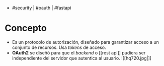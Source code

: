 - #security | #oauth | #fastapi

# Concepto
- Es un protocolo de autorización, diseñado para garantizar acceso a un conjunto de recursos. Usa *tokens* de acceso.
- **OAuth2** se diseñó para que el *backend* o [[rest api]] pudiera ser independiente del servidor que autentica al usuario.
![[hq720.jpg|]]